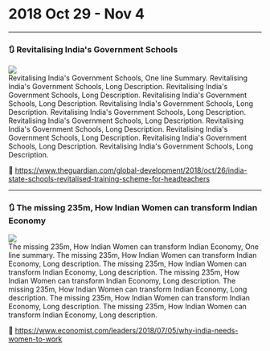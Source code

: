 # 2018 Oct 29 - Nov 4

---

### :arrows_clockwise: Revitalising India's Government Schools

<div class="titleimg">
<img src="https://i.guim.co.uk/img/media/6fca1cea38a43e049d150a454978b7eece75a72d/196_590_5658_3395/master/5658.jpg?width=1920&quality=85&auto=format&fit=max&s=1093da41687b2cacf7776bcf11ae7756" />
</div>


<span class="one_line_summ">
Revitalising India's Government Schools, One line Summary.
</span>

<span class="desc">
Revitalising India's Government Schools, Long Description. Revitalising India's Government Schools, Long Description.
Revitalising India's Government Schools, Long Description. Revitalising India's Government Schools, Long Description.
Revitalising India's Government Schools, Long Description.
</span>

<span class="desc">
Revitalising India's Government Schools, Long Description. Revitalising India's Government Schools, Long Description.
Revitalising India's Government Schools, Long Description.
</span>

<span class="desc">
Revitalising India's Government Schools, Long Description. Revitalising India's Government Schools, Long Description.
</span>


:link: https://www.theguardian.com/global-development/2018/oct/26/india-state-schools-revitalised-training-scheme-for-headteachers

---

### :arrows_clockwise: The missing 235m, How Indian Women can transform Indian Economy

<div class="titleimg">
<img src="https://www.economist.com/sites/default/files/imagecache/640-width/images/print-edition/20180707_LDD002_0.jpg" />
</div>


<span class="one_line_summ">
The missing 235m, How Indian Women can transform Indian Economy, One line summary.
</span>

<span class="desc">
The missing 235m, How Indian Women can transform Indian Economy, Long description.
The missing 235m, How Indian Women can transform Indian Economy, Long description.
The missing 235m, How Indian Women can transform Indian Economy, Long description.
</span>

<span class="desc">
The missing 235m, How Indian Women can transform Indian Economy, Long description.
The missing 235m, How Indian Women can transform Indian Economy, Long description.
</span>

<span class="desc">
The missing 235m, How Indian Women can transform Indian Economy, Long description.
</span>


:link: https://www.economist.com/leaders/2018/07/05/why-india-needs-women-to-work

